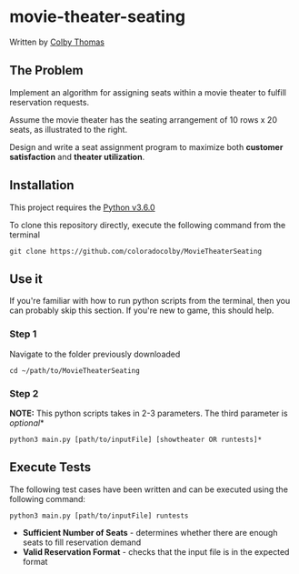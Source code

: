 # movie-theater-seating
Written by [Colby Thomas](www.coloradocolby.com)
## The Problem
Implement an algorithm for assigning seats within a movie theater to fulfill reservation requests.

Assume the movie theater has the seating arrangement of 10 rows x 20 seats, as illustrated to the right.

Design and write a seat assignment program to maximize both **customer satisfaction** and **theater utilization**.

## Installation
This project requires the [Python v3.6.0](https://www.python.org/downloads/release/python-360/)

To clone this repository directly, execute the following command from the terminal

`git clone https://github.com/coloradocolby/MovieTheaterSeating`

## Use it
If you're familiar with how to run python scripts from the terminal, then you can probably skip this section. If you're new to game, this should help.

### Step 1
Navigate to the folder previously downloaded


`cd ~/path/to/MovieTheaterSeating`


### Step 2
**NOTE:** This python scripts takes in 2-3 parameters. The third parameter is *optional**

`python3 main.py [path/to/inputFile] [showtheater OR runtests]*`

## Execute Tests
The following test cases have been written and can be executed using the following command:

`python3 main.py [path/to/inputFile] runtests`

* **Sufficient Number of Seats** - determines whether there are enough seats to fill reservation demand
* **Valid Reservation Format** - checks that the input file is in the expected format
